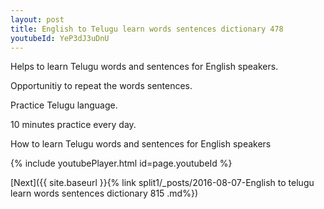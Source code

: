 ```yaml
---
layout: post
title: English to Telugu learn words sentences dictionary 478 
youtubeId: YeP3dJ3uDnU
---
```

 
 
Helps to learn Telugu words and sentences for English speakers.

Opportunitiy to repeat the words sentences. 

Practice Telugu language. 
 
10 minutes practice every day. 
 
How to learn Telugu words and sentences for English speakers 
 
{% include youtubePlayer.html id=page.youtubeId %}
 
 
[Next]({{ site.baseurl }}{% link  split1/_posts/2016-08-07-English to telugu learn words sentences dictionary 815 .md%})
 
